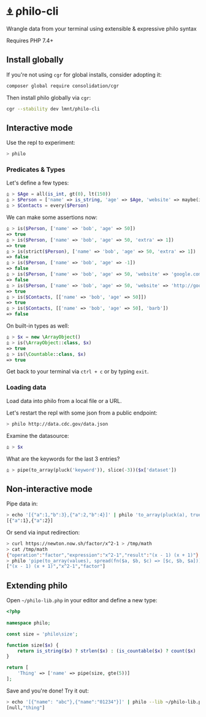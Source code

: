 # ⍎ ρhilo-cli

Wrangle data from your terminal using extensible &amp; expressive philo syntax

Requires PHP 7.4+

## Install globally

If you're not using `cgr` for global installs, consider adopting it:

```bash
composer global require consolidation/cgr
```

Then install philo globally via `cgr`:

```bash
cgr --stability dev lmnt/philo-cli
```

## Interactive mode

Use the repl to experiment:

```bash
> philo
```

### Predicates & Types

Let's define a few types:

```php
⏂ > $Age = all(is_int, gt(0), lt(150))
⏂ > $Person = ['name' => is_string, 'age' => $Age, 'website' => maybe(is_url)]
⏂ > $Contacts = every($Person)
```

We can make some assertions now:

```php
⏂ > is($Person, ['name' => 'bob', 'age' => 50])
=> true
⏂ > is($Person, ['name' => 'bob', 'age' => 50, 'extra' => 1])
=> true
⏂ > is(strict($Person), ['name' => 'bob', 'age' => 50, 'extra' => 1])
=> false
⏂ > is($Person, ['name' => 'bob', 'age' => -1])
=> false
⏂ > is($Person, ['name' => 'bob', 'age' => 50, 'website' => 'google.com'])
=> false
⏂ > is($Person, ['name' => 'bob', 'age' => 50, 'website' => 'http://google.com'])
=> true
⏂ > is($Contacts, [['name' => 'bob', 'age' => 50]])
=> true
⏂ > is($Contacts, [['name' => 'bob', 'age' => 50], 'barb'])
=> false
```

On built-in types as well:

```php
⏂ > $x = new \ArrayObject()
⏂ > is(\ArrayObject::class, $x)
=> true
⏂ > is(\Countable::class, $x)
=> true
```

Get back to your terminal via `ctrl + c` or by typing `exit`.

### Loading data

Load data into philo from a local file or a URL.

Let's restart the repl with some json from a public endpoint:

```bash
> philo http://data.cdc.gov/data.json
```

Examine the datasource:

```php
⏂ > $x
```

What are the keywords for the last 3 entries?

```php
⏂ > pipe(to_array(pluck('keyword')), slice(-3))($x['dataset'])
```

## Non-interactive mode

Pipe data in:

```bash
> echo '[{"a":1,"b":3},{"a":2,"b":4}]' | philo 'to_array(pluck(a), true)'
[{"a":1},{"a":2}]
```

Or send via input redirection:

```bash
> curl https://newton.now.sh/factor/x^2-1 > /tmp/math
> cat /tmp/math
{"operation":"factor","expression":"x^2-1","result":"(x - 1) (x + 1)"}
> philo 'pipe(to_array(values), spread(fn($a, $b, $c) => [$c, $b, $a]))' < /tmp/math
["(x - 1) (x + 1)","x^2-1","factor"]
```

## Extending philo

Open `~/philo-lib.php` in your editor and define a new type:

```php
<?php
  
namespace philo;

const size = 'philo\size';

function size($x) {
    return is_string($x) ? strlen($x) : (is_countable($x) ? count($x) : null);
}

return [
    'Thing' => ['name' => pipe(size, gte(5))]
];
```

Save and you're done! Try it out:

```bash
> echo '[{"name": "abc"},{"name":"01234"}]' | philo --lib ~/philo-lib.php 'to_array(map(match($Thing, "thing")))'
[null,"thing"]
```
